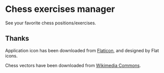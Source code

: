 # Chess exercises manager

See your favorite chess positions/exercises.

## Thanks

Application icon has been downloaded from [Flaticon](https://www.flaticon.com/free-icon/chess_178148?term=chess&page=1&position=70), and designed by Flat icons.

Chess vectors have been downloaded from [Wikimedia Commons](https://commons.wikimedia.org/wiki/Category:SVG_chess_pieces).